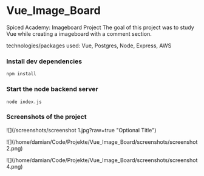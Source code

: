 # Vue_Image_Board

Spiced Academy: Imageboard Project 
The goal of this project was to study Vue while creating a imageboard with a comment section.

technologies/packages used: Vue, Postgres, Node, Express, AWS

### Install dev dependencies

```
npm install
```

### Start the node backend server

```
node index.js
```
### Screenshots of the project



![](/screenshots/screenshot 1.jpg?raw=true "Optional Title")

![](/home/damian/Code/Projekte/Vue_Image_Board/screenshots/screenshot 2.png)

![](/home/damian/Code/Projekte/Vue_Image_Board/screenshots/screenshot 4.png)
